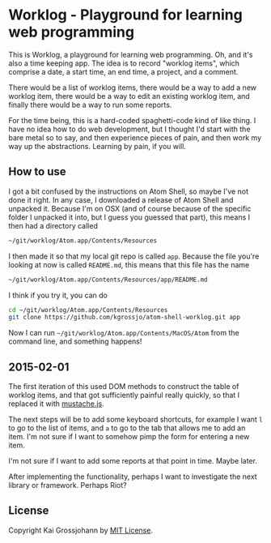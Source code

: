 # Worklog - Playground for learning web programming

This is Worklog, a playground for learning web programming.  Oh, and it's
also a time keeping app.  The idea is to record "worklog items", which
comprise a date, a start time, an end time, a project, and a comment.

There would be a list of worklog items, there would be a way to add a new
worklog item, there would be a way to edit an existing worklog item, and
finally there would be a way to run some reports.

For the time being, this is a hard-coded spaghetti-code kind of like thing.
I have no idea how to do web development, but I thought I'd start with the
bare metal so to say, and then experience pieces of pain, and then work my
way up the abstractions.  Learning by pain, if you will.

## How to use

I got a bit confused by the instructions on Atom Shell, so maybe I've not
done it right.  In any case, I downloaded a release of Atom Shell and
unpacked it.  Because I'm on OSX (and of course because of the specific
folder I unpacked it into, but I guess you guessed that part), this means I
then had a directory called

```bash
~/git/worklog/Atom.app/Contents/Resources
```

I then made it so that my local git repo is called `app`.  Because the 
file you're looking at now is called `README.md`, this means that this file
has the name

```bash
~/git/worklog/Atom.app/Contents/Resources/app/README.md
```

I think if you try it, you can do

```bash
cd ~/git/worklog/Atom.app/Contents/Resources
git clone https://github.com/kgrossjo/atom-shell-worklog.git app
```

Now I can run `~/git/worklog/Atom.app/Contents/MacOS/Atom` from the command
line, and something happens!


## 2015-02-01

The first iteration of this used DOM methods to construct the table of
worklog items, and that got sufficiently painful really quickly, so that I
replaced it with [mustache.js](http://github.com/janl/mustache.js).

The next steps will be to add some keyboard shortcuts, for example I want
`l` to go to the list of items, and `a` to go to the tab that allows me to
add an item.  I'm not sure if I want to somehow pimp the form for entering
a new item.

I'm not sure if I want to add some reports at that point in time.  Maybe
later.

After implementing the functionality, perhaps I want to investigate the
next library or framework.  Perhaps Riot?


## License

Copyright Kai Grossjohann by [MIT License](LICENSE).

